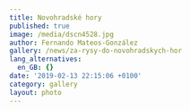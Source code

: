 ```yaml
---
title: Novohradské hory
published: true
image: /media/dscn4528.jpg
author: Fernando Mateos-González
gallery: /news/za-rysy-do-novohradskych-hor
lang_alternatives:
  en_GB: {}
date: '2019-02-13 22:15:06 +0100'
category: gallery
layout: photo
---
```


